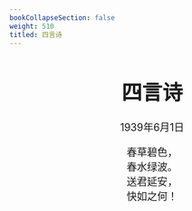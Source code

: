 ```yaml
---
bookCollapseSection: false
weight: 510
titled: 四言诗
---
```


<div align="center">

<font size="4">

# 四言诗
1939年6月1日

春草碧色，  
春水绿波。  
送君延安，  
快如之何！

</font>

</div>

